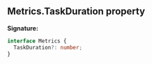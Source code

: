 ## Metrics.TaskDuration property

**Signature:**

```typescript
interface Metrics {
  TaskDuration?: number;
}
```
